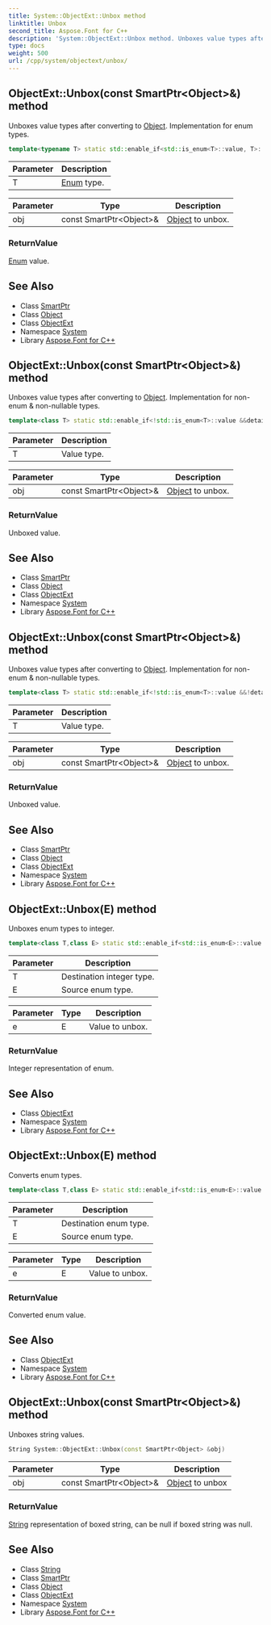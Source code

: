 ```yaml
---
title: System::ObjectExt::Unbox method
linktitle: Unbox
second_title: Aspose.Font for C++
description: 'System::ObjectExt::Unbox method. Unboxes value types after converting to Object. Implementation for enum types in C++.'
type: docs
weight: 500
url: /cpp/system/objectext/unbox/
---
```

## ObjectExt::Unbox(const SmartPtr\<Object\>\&) method


Unboxes value types after converting to [Object](../../object/). Implementation for enum types.

```cpp
template<typename T> static std::enable_if<std::is_enum<T>::value, T>::type System::ObjectExt::Unbox(const SmartPtr<Object> &obj)
```


| Parameter | Description |
| --- | --- |
| T | [Enum](../../enum/) type. |

| Parameter | Type | Description |
| --- | --- | --- |
| obj | const SmartPtr\<Object\>\& | [Object](../../object/) to unbox. |

### ReturnValue

[Enum](../../enum/) value.

## See Also

* Class [SmartPtr](../../smartptr/)
* Class [Object](../../object/)
* Class [ObjectExt](../)
* Namespace [System](../../)
* Library [Aspose.Font for C++](../../../)
## ObjectExt::Unbox(const SmartPtr\<Object\>\&) method


Unboxes value types after converting to [Object](../../object/). Implementation for non-enum & non-nullable types.

```cpp
template<class T> static std::enable_if<!std::is_enum<T>::value &&detail::has_operator_equal<T>::value, T>::type System::ObjectExt::Unbox(const SmartPtr<Object> &obj)
```


| Parameter | Description |
| --- | --- |
| T | Value type. |

| Parameter | Type | Description |
| --- | --- | --- |
| obj | const SmartPtr\<Object\>\& | [Object](../../object/) to unbox. |

### ReturnValue

Unboxed value.

## See Also

* Class [SmartPtr](../../smartptr/)
* Class [Object](../../object/)
* Class [ObjectExt](../)
* Namespace [System](../../)
* Library [Aspose.Font for C++](../../../)
## ObjectExt::Unbox(const SmartPtr\<Object\>\&) method


Unboxes value types after converting to [Object](../../object/). Implementation for non-enum & non-nullable types.

```cpp
template<class T> static std::enable_if<!std::is_enum<T>::value &&!detail::has_operator_equal<T>::value, T>::type System::ObjectExt::Unbox(const SmartPtr<Object> &obj)
```


| Parameter | Description |
| --- | --- |
| T | Value type. |

| Parameter | Type | Description |
| --- | --- | --- |
| obj | const SmartPtr\<Object\>\& | [Object](../../object/) to unbox. |

### ReturnValue

Unboxed value.

## See Also

* Class [SmartPtr](../../smartptr/)
* Class [Object](../../object/)
* Class [ObjectExt](../)
* Namespace [System](../../)
* Library [Aspose.Font for C++](../../../)
## ObjectExt::Unbox(E) method


Unboxes enum types to integer.

```cpp
template<class T,class E> static std::enable_if<std::is_enum<E>::value &&std::numeric_limits<T>::is_integer, T>::type System::ObjectExt::Unbox(E e)
```


| Parameter | Description |
| --- | --- |
| T | Destination integer type. |
| E | Source enum type. |

| Parameter | Type | Description |
| --- | --- | --- |
| e | E | Value to unbox. |

### ReturnValue

Integer representation of enum.

## See Also

* Class [ObjectExt](../)
* Namespace [System](../../)
* Library [Aspose.Font for C++](../../../)
## ObjectExt::Unbox(E) method


Converts enum types.

```cpp
template<class T,class E> static std::enable_if<std::is_enum<E>::value &&std::is_enum<T>::value, T>::type System::ObjectExt::Unbox(E e)
```


| Parameter | Description |
| --- | --- |
| T | Destination enum type. |
| E | Source enum type. |

| Parameter | Type | Description |
| --- | --- | --- |
| e | E | Value to unbox. |

### ReturnValue

Converted enum value.

## See Also

* Class [ObjectExt](../)
* Namespace [System](../../)
* Library [Aspose.Font for C++](../../../)
## ObjectExt::Unbox(const SmartPtr\<Object\>\&) method


Unboxes string values.

```cpp
String System::ObjectExt::Unbox(const SmartPtr<Object> &obj)
```


| Parameter | Type | Description |
| --- | --- | --- |
| obj | const SmartPtr\<Object\>\& | [Object](../../object/) to unbox |

### ReturnValue

[String](../../string/) representation of boxed string, can be null if boxed string was null.

## See Also

* Class [String](../../string/)
* Class [SmartPtr](../../smartptr/)
* Class [Object](../../object/)
* Class [ObjectExt](../)
* Namespace [System](../../)
* Library [Aspose.Font for C++](../../../)
